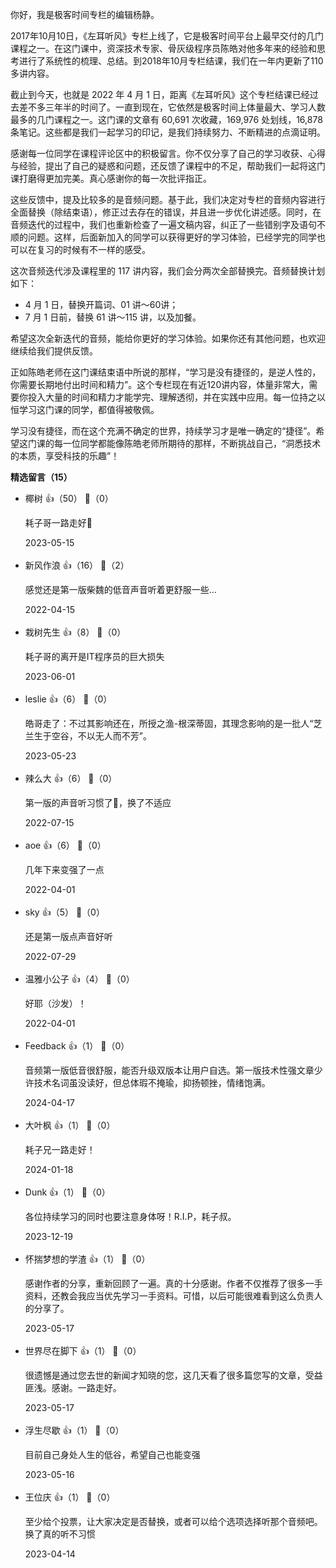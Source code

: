 你好，我是极客时间专栏的编辑杨静。

2017年10月10日，《左耳听风》专栏上线了，它是极客时间平台上最早交付的几门课程之一。在这门课中，资深技术专家、骨灰级程序员陈皓对他多年来的经验和思考进行了系统性的梳理、总结。到2018年10月专栏结课，我们在一年内更新了110多讲内容。

截止到今天，也就是 2022 年 4 月 1 日，距离《左耳听风》这个专栏结课已经过去差不多三年半的时间了。一直到现在，它依然是极客时间上体量最大、学习人数最多的几门课程之一。这门课的文章有 60,691 次收藏，169,976 处划线，16,878 条笔记。这些都是我们一起学习的印记，是我们持续努力、不断精进的点滴证明。

感谢每一位同学在课程评论区中的积极留言。你不仅分享了自己的学习收获、心得与经验，提出了自己的疑惑和问题，还反馈了课程中的不足，帮助我们一起将这门课打磨得更加完美。真心感谢你的每一次批评指正。

这些反馈中，提及比较多的是音频问题。基于此，我们决定对专栏的音频内容进行全面替换（除结束语），修正过去存在的错误，并且进一步优化讲述感。同时，在音频迭代的过程中，我们也重新检查了一遍文稿内容，纠正了一些错别字及语句不顺的问题。这样，后面新加入的同学可以获得更好的学习体验，已经学完的同学也可以在复习的时候有不一样的感受。

这次音频迭代涉及课程里的 117 讲内容，我们会分两次全部替换完。音频替换计划如下：

- 4 月 1 日，替换开篇词、01 讲～60讲；
- 7 月 1 日前，替换 61 讲～115 讲，以及加餐。

希望这次全新迭代的音频，能给你更好的学习体验。如果你还有其他问题，也欢迎继续给我们提供反馈。

正如陈皓老师在这门课结束语中所说的那样，“学习是没有捷径的，是逆人性的，你需要长期地付出时间和精力”。这个专栏现在有近120讲内容，体量非常大，需要你投入大量的时间和精力才能学完、理解透彻，并在实践中应用。每一位持之以恒学习这门课的同学，都值得被敬佩。

学习没有捷径，而在这个充满不确定的世界，持续学习才是唯一确定的“捷径”。希望这门课的每一位同学都能像陈皓老师所期待的那样，不断挑战自己，“洞悉技术的本质，享受科技的乐趣”！
<div><strong>精选留言（15）</strong></div><ul>
<li><span>椰树</span> 👍（50） 💬（0）<p>耗子哥一路走好🌹</p>2023-05-15</li><br/><li><span>新风作浪</span> 👍（16） 💬（2）<p>感觉还是第一版柴魏的低音声音听着更舒服一些…</p>2022-04-15</li><br/><li><span>栽树先生</span> 👍（8） 💬（0）<p>耗子哥的离开是IT程序员的巨大损失</p>2023-06-01</li><br/><li><span>leslie</span> 👍（6） 💬（0）<p>皓哥走了：不过其影响还在，所授之渔-根深蒂固，其理念影响的是一批人“芝兰生于空谷，不以无人而不芳”。</p>2023-05-23</li><br/><li><span>辣么大</span> 👍（6） 💬（0）<p>第一版的声音听习惯了🤣，换了不适应</p>2022-07-15</li><br/><li><span>aoe</span> 👍（6） 💬（0）<p>几年下来变强了一点</p>2022-04-01</li><br/><li><span>sky</span> 👍（5） 💬（0）<p>还是第一版点声音好听</p>2022-07-29</li><br/><li><span>温雅小公子</span> 👍（4） 💬（0）<p>好耶（沙发）！</p>2022-04-01</li><br/><li><span>Feedback</span> 👍（1） 💬（0）<p>音频第一版低音很舒服，能否升级双版本让用户自选。第一版技术性强文章少许技术名词虽没读好，但总体瑕不掩瑜，抑扬顿挫，情绪饱满。</p>2024-04-17</li><br/><li><span>大叶枫</span> 👍（1） 💬（0）<p>耗子兄一路走好！</p>2024-01-18</li><br/><li><span>Dunk</span> 👍（1） 💬（0）<p>各位持续学习的同时也要注意身体呀！R.I.P，耗子叔。</p>2023-12-19</li><br/><li><span>怀揣梦想的学渣</span> 👍（1） 💬（0）<p>感谢作者的分享，重新回顾了一遍。真的十分感谢。作者不仅推荐了很多一手资料，还教会我应当优先学习一手资料。可惜，以后可能很难看到这么负责人的分享了。</p>2023-05-17</li><br/><li><span>世界尽在脚下</span> 👍（1） 💬（0）<p>很遗憾是通过您去世的新闻才知晓的您，这几天看了很多篇您写的文章，受益匪浅。感谢。一路走好。</p>2023-05-17</li><br/><li><span>浮生尽歇</span> 👍（1） 💬（0）<p>目前自己身处人生的低谷，希望自己也能变强</p>2023-05-16</li><br/><li><span>王位庆</span> 👍（1） 💬（0）<p>至少给个投票，让大家决定是否替换，或者可以给个选项选择听那个音频吧。换了真的听不习惯</p>2023-04-14</li><br/>
</ul>